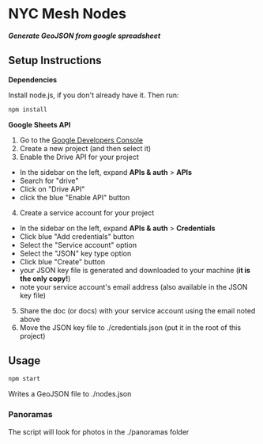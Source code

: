 # NYC Mesh Nodes
___Generate GeoJSON from google spreadsheet___

## Setup Instructions

__Dependencies__

Install node.js, if you don't already have it.
Then run:
```js
npm install
```

__Google Sheets API__

1. Go to the [Google Developers Console](https://console.developers.google.com/project)
2. Create a new project (and then select it)
3. Enable the Drive API for your project
  - In the sidebar on the left, expand __APIs & auth__ > __APIs__
  - Search for "drive"
  - Click on "Drive API"
  - click the blue "Enable API" button
4. Create a service account for your project
  - In the sidebar on the left, expand __APIs & auth__ > __Credentials__
  - Click blue "Add credentials" button
  - Select the "Service account" option
  - Select the "JSON" key type option
  - Click blue "Create" button
  - your JSON key file is generated and downloaded to your machine (__it is the only copy!__)
  - note your service account's email address (also available in the JSON key file)
5. Share the doc (or docs) with your service account using the email noted above
6.  Move the JSON key file to ./credentials.json (put it in the root of this project)

## Usage

```js
npm start
```
Writes a GeoJSON file to ./nodes.json

### Panoramas

The script will look for photos in the ./panoramas folder
